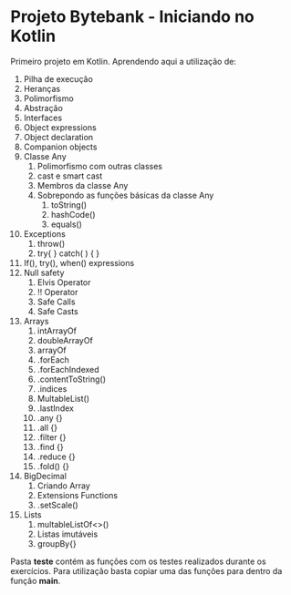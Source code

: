 # Projeto Bytebank - Iniciando no Kotlin

Primeiro projeto em Kotlin. Aprendendo aqui a utilização de:
1. Pilha de execução
2. Heranças
3. Polimorfismo
4. Abstração
5. Interfaces
6. Object expressions
7. Object declaration
8. Companion objects
9. Classe Any
   1. Polimorfismo com outras classes
   2. cast e smart cast
   3. Membros da classe Any
   4. Sobrepondo as funções básicas da classe Any
      1. toString()
      2. hashCode()
      3. equals()
10. Exceptions
    1. throw()
    2. try{ } catch( ) { }
11. If(), try(), when() expressions
12. Null safety
    1. Elvis Operator
    2. !! Operator
    3. Safe Calls
    4. Safe Casts
13. Arrays
    1. intArrayOf
    2. doubleArrayOf
    3. arrayOf
    4. .forEach
    5. .forEachIndexed
    6. .contentToString()
    7. .indices
    8. MultableList()
    9. .lastIndex
    10. .any {}
    11. .all {}
    12. .filter {}
    13. .find {}
    14. .reduce {}
    15. .fold() {}
14. BigDecimal
    1. Criando Array
    2. Extensions Functions
    3. .setScale()
15. Lists
    1. multableListOf<>()
    2. Listas imutáveis
    3. groupBy{}

Pasta **teste** contém as funções com os testes realizados durante os exercícios. Para utilização basta copiar uma das funções para dentro da função **main**.